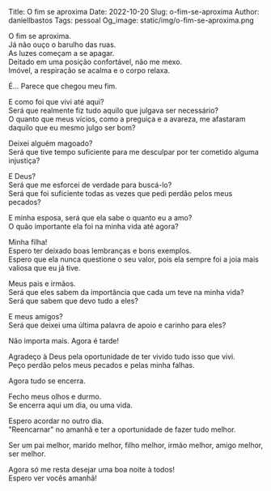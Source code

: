 Title: O fim se aproxima
Date: 2022-10-20
Slug: o-fim-se-aproxima
Author: daniellbastos
Tags: pessoal
Og_image: static/img/o-fim-se-aproxima.png


O fim se aproxima.  
Já não ouço o barulho das ruas.  
As luzes começam a se apagar.  
Deitado em uma posição confortável, não me mexo.  
Imóvel, a respiração se acalma e o corpo relaxa.  


É... Parece que chegou meu fim.


E como foi que vivi até aqui?  
Será que realmente fiz tudo aquilo que julgava ser necessário?  
O quanto que meus vícios, como a preguiça e a avareza, me afastaram daquilo que eu mesmo julgo ser bom?  


Deixei alguém magoado?  
Será que tive tempo suficiente para me desculpar por ter cometido alguma injustiça?  


E Deus?  
Será que me esforcei de verdade para buscá-lo?  
Será que foi suficiente todas as vezes que pedi perdão pelos meus pecados?  


E minha esposa, será que ela sabe o quanto eu a amo?  
O quão importante ela foi na minha vida até agora?  


Minha filha!  
Espero ter deixado boas lembranças e bons exemplos.  
Espero que ela nunca questione o seu valor, pois ela sempre foi a joia mais valiosa que eu já tive.  


Meus pais e irmãos.  
Será que eles sabem da importância que cada um teve na minha vida?  
Será que sabem que devo tudo a eles?  


E meus amigos?  
Será que deixei uma última palavra de apoio e carinho para eles?  


Não importa mais. Agora é tarde!


Agradeço à Deus pela oportunidade de ter vivido tudo isso que vivi.  
Peço perdão pelos meus pecados e pelas minha falhas.  


Agora tudo se encerra.


Fecho meus olhos e durmo.  
Se encerra aqui um dia, ou uma vida.  


Espero acordar no outro dia.  
"Reencarnar" no amanhã e ter a oportunidade de fazer tudo melhor.  

Ser um pai melhor, marido melhor, filho melhor, irmão melhor, amigo melhor, ser melhor.  


Agora só me resta desejar uma boa noite à todos!  
Espero ver vocês amanhã!
